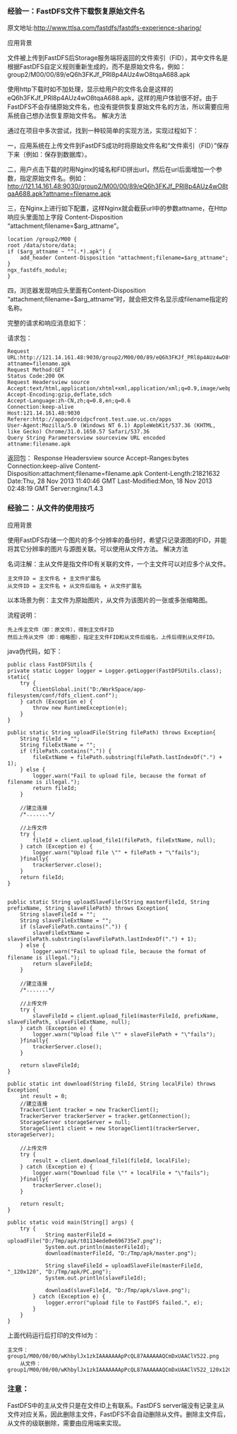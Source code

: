 ### 经验一：FastDFS文件下载恢复原始文件名

原文地址:http://www.ttlsa.com/fastdfs/fastdfs-experience-sharing/

应用背景

文件被上传到FastDFS后Storage服务端将返回的文件索引（FID），其中文件名是根据FastDFS自定义规则重新生成的，而不是原始文件名，例如： group2/M00/00/89/eQ6h3FKJf_PRl8p4AUz4wO8tqaA688.apk

使用http下载时如不加处理，显示给用户的文件名会是这样的eQ6h3FKJf_PRl8p4AUz4wO8tqaA688.apk，这样的用户体验很不好。由于FastDFS不会存储原始文件名，也没有提供恢复原始文件名的方法，所以需要应用系统自己想办法恢复原始文件名。 解决方法

通过在项目中多次尝试，找到一种较简单的实现方法，实现过程如下：

一，应用系统在上传文件到FastDFS成功时将原始文件名和“文件索引（FID）”保存下来（例如：保存到数据库）。

二，用户点击下载的时用Nginx的域名和FID拼出url，然后在url后面增加一个参数，指定原始文件名。例如： http://121.14.161.48:9030/group2/M00/00/89/eQ6h3FKJf_PRl8p4AUz4wO8tqaA688.apk?attname=filename.apk

三，在Nginx上进行如下配置，这样Nginx就会截获url中的参数attname，在Http响应头里面加上字段 Content-Disposition “attachment;filename=$arg_attname”。

```
location /group2/M00 {
root /data/store/data;
if ($arg_attname ~ "^(.*).apk") {
    add_header Content-Disposition "attachment;filename=$arg_attname";
}
ngx_fastdfs_module;
}
```

四，浏览器发现响应头里面有Content-Disposition “attachment;filename=$arg_attname”时，就会把文件名显示成filename指定的名称。

完整的请求和响应消息如下：

请求包：

```
Request URL:http://121.14.161.48:9030/group2/M00/00/89/eQ6h3FKJf_PRl8p4AUz4wO8tqaA688.apk?attname=filename.apk
Request Method:GET
Status Code:200 OK
Request Headersview source
Accept:text/html,application/xhtml+xml,application/xml;q=0.9,image/webp,*/*;q=0.8
Accept-Encoding:gzip,deflate,sdch
Accept-Language:zh-CN,zh;q=0.8,en;q=0.6
Connection:keep-alive
Host:121.14.161.48:9030
Referer:http://appandroidpcfront.test.uae.uc.cn/apps
User-Agent:Mozilla/5.0 (Windows NT 6.1) AppleWebKit/537.36 (KHTML, like Gecko) Chrome/31.0.1650.57 Safari/537.36
Query String Parametersview sourceview URL encoded
attname:filename.apk
```

返回包： Response Headersview source Accept-Ranges:bytes Connection:keep-alive Content-Disposition:attachment;filename=filename.apk Content-Length:21821632 Date:Thu, 28 Nov 2013 11:40:46 GMT Last-Modified:Mon, 18 Nov 2013 02:48:19 GMT Server:nginx/1.4.3

### 经验二：从文件的使用技巧

应用背景

使用FastDFS存储一个图片的多个分辨率的备份时，希望只记录源图的FID，并能将其它分辨率的图片与源图关联。可以使用从文件方法。 解决方法

名词注解：主从文件是指文件ID有关联的文件，一个主文件可以对应多个从文件。

```
主文件ID = 主文件名 + 主文件扩展名
从文件ID = 主文件名 + 从文件后缀名 + 从文件扩展名
```

以本场景为例：主文件为原始图片，从文件为该图片的一张或多张缩略图。

流程说明：

```
先上传主文件（即：原文件），得到主文件FID
然后上传从文件（即：缩略图），指定主文件FID和从文件后缀名，上传后得到从文件FID。
```

java伪代码，如下：

```
public class FastDFSUtils {    
private static Logger logger = Logger.getLogger(FastDFSUtils.class);
static{
    try {
        ClientGlobal.init("D:/WorkSpace/app-filesystem/conf/fdfs_client.conf");
    } catch (Exception e) {
        throw new RuntimeException(e);
    }
}

public static String uploadFile(String filePath) throws Exception{        
    String fileId = ""; 
    String fileExtName = ""; 
    if (filePath.contains(".")) { 
        fileExtName = filePath.substring(filePath.lastIndexOf(".") + 1); 
    } else { 
        logger.warn("Fail to upload file, because the format of filename is illegal."); 
        return fileId; 
    } 

    //建立连接 
    /*.......*/

    //上传文件 
    try { 
        fileId = client.upload_file1(filePath, fileExtName, null); 
    } catch (Exception e) { 
        logger.warn("Upload file \"" + filePath + "\"fails"); 
    }finally{
        trackerServer.close();
    }        
    return fileId; 
}


public static String uploadSlaveFile(String masterFileId, String prefixName, String slaveFilePath) throws Exception{
    String slaveFileId = ""; 
    String slaveFileExtName = ""; 
    if (slaveFilePath.contains(".")) { 
        slaveFileExtName = slaveFilePath.substring(slaveFilePath.lastIndexOf(".") + 1); 
    } else { 
        logger.warn("Fail to upload file, because the format of filename is illegal."); 
        return slaveFileId; 
    } 

    //建立连接 
    /*.......*/

    //上传文件 
    try { 
        slaveFileId = client.upload_file1(masterFileId, prefixName, slaveFilePath, slaveFileExtName, null); 
    } catch (Exception e) { 
        logger.warn("Upload file \"" + slaveFilePath + "\"fails"); 
    }finally{
        trackerServer.close();
    }

    return slaveFileId;
}

public static int download(String fileId, String localFile) throws Exception{   
    int result = 0;
    //建立连接 
    TrackerClient tracker = new TrackerClient();
    TrackerServer trackerServer = tracker.getConnection();
    StorageServer storageServer = null;
    StorageClient1 client = new StorageClient1(trackerServer, storageServer); 

    //上传文件 
    try { 
        result = client.download_file1(fileId, localFile); 
    } catch (Exception e) { 
        logger.warn("Download file \"" + localFile + "\"fails"); 
    }finally{
        trackerServer.close();
    }

    return result;
}

public static void main(String[] args) {
    try {
            String masterFileId = uploadFile("D:/Tmp/apk/t01134ede0e696735e7.png");
            System.out.println(masterFileId);
            download(masterFileId, "D:/Tmp/apk/master.png");

            String slaveFileId = uploadSlaveFile(masterFileId, "_120x120", "D:/Tmp/apk/PC.png");
            System.out.println(slaveFileId);

            download(slaveFileId, "D:/Tmp/apk/slave.png");
        } catch (Exception e) {
            logger.error("upload file to FastDFS failed.", e);
        }
    }
}
```

上面代码运行后打印的文件Id为：

```
主文件：group1/M00/00/00/wKhbylJx1zkIAAAAAAApPcQL87AAAAAAQCmDxUAAClV522.png
    从文件：group1/M00/00/00/wKhbylJx1zkIAAAAAAApPcQL87AAAAAAQCmDxUAAClV522_120x120.png
```

### 注意：

FastDFS中的主从文件只是在文件ID上有联系。FastDFS server端没有记录主从文件对应关系，因此删除主文件，FastDFS不会自动删除从文件。删除主文件后，从文件的级联删除，需要由应用端来实现。